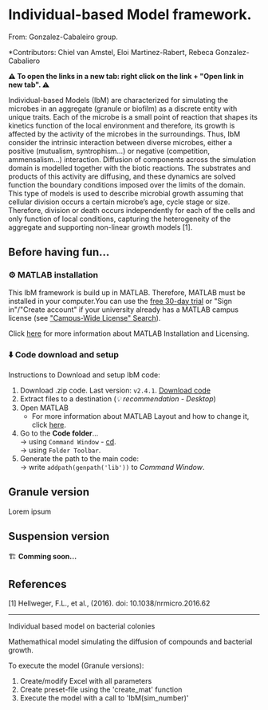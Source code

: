 # Individual-based Model framework.

From: Gonzalez-Cabaleiro group.

*Contributors: Chiel van Amstel, Eloi Martinez-Rabert, Rebeca Gonzalez-Cabaliero

**:warning: To open the links in a new tab: right click on the link + "Open link in new tab". :warning:**

Individual-based Models (IbM) are characterized for simulating the microbes in an 
aggregate (granule or biofilm) as a discrete entity with unique traits. Each of the microbe is 
a small point of reaction that shapes its kinetics function of the local environment and 
therefore, its growth is affected by the activity of the microbes in the surroundings. Thus, 
IbM consider the intrinsic interaction between diverse microbes, either a positive 
(mutualism, syntrophism…) or negative (competition, ammensalism…) interaction. Diffusion 
of components across the simulation domain is modelled together with the biotic reactions. 
The substrates and products of this activity are diffusing, and these dynamics are solved 
function the boundary conditions imposed over the limits of the domain. This type of models 
is used to describe microbial growth assuming that cellular division occurs a certain 
microbe’s age, cycle stage or size. Therefore, division or death occurs independently for 
each of the cells and only function of local conditions, capturing the heterogeneity of the aggregate 
and supporting non-linear growth models [1].


## Before having fun...

### :gear: MATLAB installation

This IbM framework is build up in MATLAB. Therefore, MATLAB must be installed in your 
computer.You can use the [free 30-day trial](https://www.mathworks.com/campaigns/products/trials.html?ef_id=CjwKCAjwqJSaBhBUEiwAg5W9p96Y1NtC8BCa4Pw_wm3sswXR27ZkvuHZtWMOMUntOrmDSc1Ib3MGCRoCILQQAvD_BwE:G:s&s_kwcid=AL!8664!3!463011314378!p!!g!!matlab%20downlaod&s_eid=ppc_6588247642&q=matlab%20downlaod&gclid=CjwKCAjwqJSaBhBUEiwAg5W9p96Y1NtC8BCa4Pw_wm3sswXR27ZkvuHZtWMOMUntOrmDSc1Ib3MGCRoCILQQAvD_BwE) or "Sign in"/"Create account" if your university already has a MATLAB campus license (see ["Campus-Wide License" Search](https://www.mathworks.com/academia/tah-support-program/eligibility.html)).

Click [here](https://www.mathworks.com/help/install/) for more information about MATLAB Installation and Licensing.

### :arrow_down: Code download and setup

Instructions to Download and setup IbM code:
1. Download .zip code. Last version: `v2.4.1`. [Download code](https://github.com/Computational-Platform-IbM/IbM/archive/refs/tags/v2.4.0.zip)
2. Extract files to a destination (*:bulb: recommendation - Desktop*)
3. Open MATLAB
    - For more information about MATLAB Layout and how to change it, click [here](https://www.mathworks.com/help/matlab/matlab_env/change-the-desktop-layout.html).
4. Go to the **Code folder**...
    &#09;<br>→ using `Command Window` - [cd](https://www.mathworks.com/help/matlab/ref/cd.html).
    &#09;<br>→ using `Folder Toolbar`.
5. Generate the path to the main code:
    &#09;<br>→ write `addpath(genpath('lib'))` to *Command Window*.

## Granule version

Lorem ipsum

## Suspension version

:building_construction: **Comming soon...**

## References

[1] Hellweger, F.L., et al., (2016). doi: 10.1038/nrmicro.2016.62

________________
Individual based model on bacterial colonies

Mathemathical model simulating the diffusion of compounds and bacterial growth.

To execute the model (Granule versions):

1. Create/modify Excel with all parameters
2. Create preset-file using the 'create_mat' function
3. Execute the model with a call to 'IbM(sim_number)'
